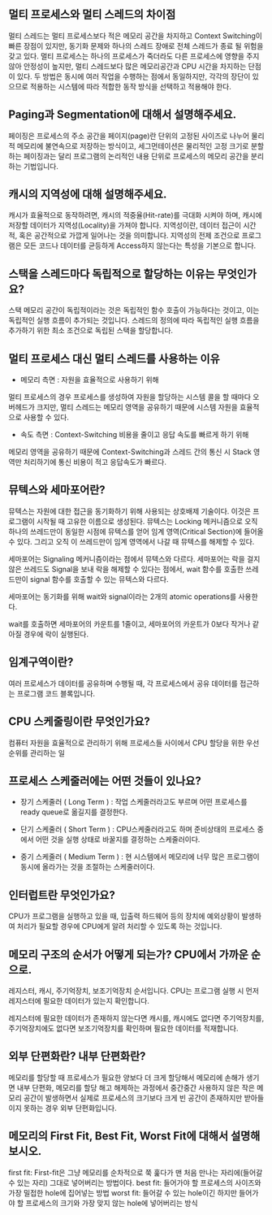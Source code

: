 ## 멀티 프로세스와 멀티 스레드의 차이점

멀티 스레드는 멀티 프로세스보다 적은 메모리 공간을 차지하고 Context Switching이 빠른 장점이 있지만, 동기화 문제와 하나의 스레드 장애로 전체 스레드가 종료 될 위험을 갖고 있다.
멀티 프로세스는 하나의 프로세스가 죽더라도 다른 프로세스에 영향을 주지 않아 안정성이 높지만, 멀티 스레드보다 많은 메모리공간과 CPU 시간을 차지하는 단점이 있다.
두 방법은 동시에 여러 작업을 수행하는 점에서 동일하지만, 각각의 장단이 있으므로 적용하는 시스템에 따라 적합한 동작 방식을 선택하고 적용해야 한다.

## Paging과 Segmentation에 대해서 설명해주세요.

페이징은 프로세스의 주소 공간을 페이지(page)란 단위의 고정된 사이즈로 나누어 물리적 메모리에 불연속으로 저장하는 방식이고,
세그먼테이션은 물리적인 고정 크기로 분할하는 페이징과는 달리 프로그램의 논리적인 내용 단위로 프로세스의 메모리 공간을 분리하는 기법입니다.

## 캐시의 지역성에 대해 설명해주세요.

캐시가 효율적으로 동작하려면, 캐시의 적중율(Hit-rate)를 극대화 시켜야 하며, 캐시에 저장할 데이터가 지역성(Locality)을 가져야 합니다.
지역성이란, 데이터 접근이 시간적, 혹은 공간적으로 가깝게 일어나는 것을 의미합니다.
지역성의 전제 조건으로 프로그램은 모든 코드나 데이터를 균등하게 Access하지 않는다는 특성을 기본으로 합니다.

## 스택을 스레드마다 독립적으로 할당하는 이유는 무엇인가요?

스택 메모리 공간이 독립적이라는 것은 독립적인 함수 호출이 가능하다는 것이고, 
이는 독립적인 실행 흐름이 추가되는 것입니다. 스레드의 정의에 따라 독립적인 실행 흐름을 추가하기 위한 최소 조건으로 독립된 스택을 할당합니다.


## 멀티 프로세스 대신 멀티 스레드를 사용하는 이유
- 메모리 측면 : 자원을 효율적으로 사용하기 위해

멀티 프로세스의 경우 프로세스를 생성하여 자원을 할당하는 시스템 콜을 할 때마다 오버헤드가 크지만, 멀티 스레드는 메모리 영역을 공유하기 때문에 시스템 자원을 효율적으로 사용할 수 있다.

- 속도 측면 : Context-Switching 비용을 줄이고 응답 속도를 빠르게 하기 위해

메모리 영역을 공유하기 때문에 Context-Switching과 스레드 간의 통신 시 Stack 영역만 처리하기에 통신 비용이 적고 응답속도가 빠르다.

## 뮤텍스와 세마포어란?
뮤텍스는 자원에 대한 접근을 동기화하기 위해 사용되는 상호배제 기술이다. 이것은 프로그램이 시작될 때 고유한 이름으로 생성된다. 뮤텍스는 Locking 메커니즘으로 오직 하나의 쓰레드만이 동일한 시점에 뮤텍스를 얻어 임계 영역(Critical Section)에 들어올 수 있다. 
그리고 오직 이 쓰레드만이 임계 영역에서 나갈 때 뮤텍스를 해제할 수 있다.

세마포어는 Signaling 메커니즘이라는 점에서 뮤텍스와 다르다. 세마포어는 락을 걸지 않은 쓰레드도 Signal을 보내 락을 해제할 수 있다는 점에서, wait 함수를 호출한 쓰레드만이 signal 함수를 호출할 수 있는 뮤텍스와 다르다.

세마포어는 동기화를 위해 wait와 signal이라는 2개의 atomic operations를 사용한다.

wait를 호출하면 세마포어의 카운트를 1줄이고, 세마포어의 카운트가 0보다 작거나 같아질 경우에 락이 실행된다. 

## 임계구역이란?
여러 프로세스가 데이터를 공유하며 수행될 때, 각 프로세스에서 공유 데이터를 접근하는 프로그램 코드 블록입니다.

## CPU 스케줄링이란 무엇인가요?
컴퓨터 자원을 효율적으로 관리하기 위해 프로세스들 사이에서 CPU 할당을 위한 우선순위를 관리하는 일

## 프로세스 스케줄러에는 어떤 것들이 있나요?
- 장기 스케줄러 ( Long Term ) : 작업 스케줄러라고도 부르며 어떤 프로세스를 ready queue로 옮길지를 결정한다. 

- 단기 스케줄러 ( Short Term ) : CPU스케줄러라고도 하며 준비상태의 프로세스 중에서 어떤 것을 실행 상태로 바꿀지를 결정하는 스케줄러이다.

- 중기 스케줄러 ( Medium Term ) : 현 시스템에서 메모리에 너무 많은 프로그램이 동시에 올라가는 것을 조절하는 스케줄러이다. 

## 인터럽트란 무엇인가요?
CPU가 프로그램을 실행하고 있을 때, 입출력 하드웨어 등의 장치에 예외상황이 발생하여 처리가 필요할 경우에 CPU에게 알려 처리할 수 있도록 하는 것입니다.

## 메모리 구조의 순서가 어떻게 되는가? CPU에서 가까운 순으로.
레지스터, 캐시, 주기억장치, 보조기억장치 순서입니다.
CPU는 프로그램 실행 시 먼저 레지스터에 필요한 데이터가 있는지 확인합니다.

레지스터에 필요한 데이터가 존재하지 않는다면 캐시를, 캐시에도 없다면 주기억장치를, 주기억장치에도 없다면 보조기억장치를 확인하며 필요한 데이터를 적재합니다.

## 외부 단편화란? 내부 단편화란?
메모리를 할당할 때 프로세스가 필요한 양보다 더 크게 할당해서 메모리에 손해가 생기면 내부 단편화, 메모리를 할당 해고 해제하는 과정에서 중간중간 사용하지 않은 작은 메모리 공간이 발생하면서 실제로 프로세스의 크기보다 크게 빈 공간이 존재하지만 받아들이지 못하는 경우 외부 단편화입니다.

## 메모리의 First Fit, Best Fit, Worst Fit에 대해서 설명해 보시오.
first fit:  First-fit은 그냥 메모리를 순차적으로 쭉 훑다가 맨 처음 만나는 자리에(들어갈 수 있는 자리) 그대로 넣어버리는 방법이다.
best fit: 들어가야 할 프로세스의 사이즈와 가장 밀접한 hole에 집어넣는 방법
worst fit: 들어갈 수 있는 hole이긴 하지만 들어가야 할 프로세스의 크기와 가장 맞지 않는 hole에 넣어버리는 방식
